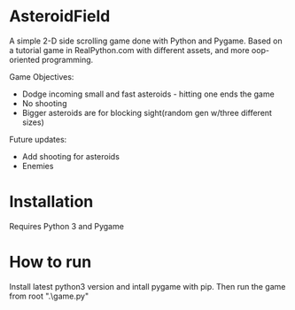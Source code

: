# AsteroidField

A simple 2-D side scrolling game done with Python and Pygame.
Based on a tutorial game in RealPython.com with different assets, and more oop-oriented programming.

Game Objectives:
* Dodge incoming small and fast asteroids - hitting one ends the game
* No shooting
* Bigger asteroids are for blocking sight(random gen w/three different sizes)

Future updates:
* Add shooting for asteroids
* Enemies
# Installation
Requires Python 3 and Pygame
# How to run
Install latest python3 version and intall pygame with pip. Then run the game from root ".\game.py"
